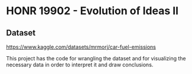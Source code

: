 # HONR 19902  - Evolution of Ideas II
## Dataset
https://www.kaggle.com/datasets/mrmorj/car-fuel-emissions

This project has the code for wrangling the dataset and for visualizing the necessary data in order to interpret it and draw conclusions.
